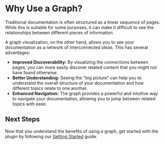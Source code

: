 # Why Use a Graph?

Traditional documentation is often structured as a linear sequence of pages. While this is suitable for some purposes, it can make it difficult to see the relationships between different pieces of information.

A graph visualization, on the other hand, allows you to see your documentation as a network of interconnected ideas. This has several advantages:

- **Improved Discoverability:** By visualizing the connections between pages, you can more easily discover related content that you might not have found otherwise.
- **Better Understanding:** Seeing the "big picture" can help you to understand the overall structure of your documentation and how different topics relate to one another.
- **Enhanced Navigation:** The graph provides a powerful and intuitive way to navigate your documentation, allowing you to jump between related topics with ease.

## Next Steps

Now that you understand the benefits of using a graph, get started with the plugin by following our [Getting Started](tutorials/getting-started.md) guide.

